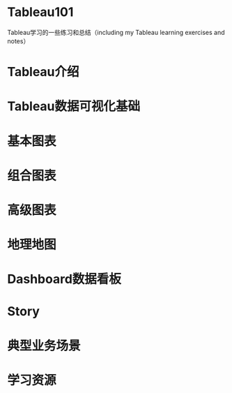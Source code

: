 # Tableau101
Tableau学习的一些练习和总结（including my Tableau learning exercises and notes）
# Tableau介绍
# Tableau数据可视化基础
# 基本图表
# 组合图表
# 高级图表
# 地理地图
# Dashboard数据看板
# Story
# 典型业务场景
# 学习资源








